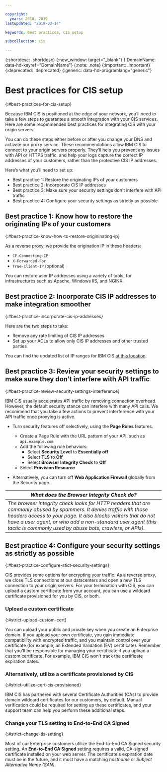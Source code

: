 ```yaml
---

copyright:
  years: 2018, 2019
lastupdated: "2019-03-14"

keywords: Best practices, CIS setup

subcollection: cis

---
```


{:shortdesc: .shortdesc}
{:new_window: target="_blank"}
{:DomainName: data-hd-keyref="DomainName"}
{:note: .note}
{:important: .important}
{:deprecated: .deprecated}
{:generic: data-hd-programlang="generic"}

# Best practices for CIS setup
{:#best-practices-for-cis-setup}

Because IBM CIS is positioned at the edge of your network, you’ll need to take a few steps to guarantee a smooth integration with your CIS services. Here are some recommended best practices for integrating CIS with your origin servers. 

You can do these steps either before or after you change your DNS and activate our proxy service. These recommendations allow IBM CIS to connect to your origin servers properly. They’ll help you prevent any issues with API or HTTPS traffic, and help your logs capture the correct IP addresses of your customers, rather than the protective CIS IP addresses.

Here’s what you’ll need to set up:

 * Best practice 1: Restore the originating IPs of your customers
 * Best practice 2: Incorporate CIS IP addresses
 * Best practice 3: Make sure your security settings don't interfere with API traffic
 * Best practice 4: Configure your security settings as strictly as possible
 
## Best practice 1: Know how to restore the originating IPs of your customers
{:#best-practice-know-how-to-restore-origininating-ip}

As a reverse proxy, we provide the origination IP in these headers:

  * `CF-Connecting-IP`
  * `X-Forwarded-For`
  * `True-Client-IP` (optional)

You can restore user IP addresses using a variety of tools, for infrastructures such as Apache, Windows IIS, and NGINX.

## Best practice 2: Incorporate CIS IP addresses to make integration smoother
{:#best-practice-incorporate-cis-ip-addresses}

Here are the two steps to take:

  * Remove any rate limiting of CIS IP addresses
  * Set up your ACLs to allow only CIS IP addresses and other trusted parties

You can find the updated list of IP ranges for IBM CIS [at this location](/docs/infrastructure/cis?topic=cis-ibm-cloud-cis-whitelisted-ip-addresses).

## Best practice 3: Review your security settings to make sure they don’t interfere with API traffic
{:#best-practice-review-security-settings-interference}

IBM CIS usually accelerates API traffic by removing connection overhead. However, the default security stance can interfere with many API calls. We recommend that you take a few actions to prevent interference with your API traffic once proxying is active.

 * Turn security features off selectively, using the **Page Rules** features.
   * Create a Page Rule with the URL pattern of your API, such as `api.example.com`
   * Add the following rule behaviors:
     * Select **Security Level** to **Essentially off**
     * Select **TLS** to **Off**
     * Select **Browser Integrity Check** to **Off**
   * Select **Provision Resource**

 * Alternatively, you can turn off **Web Application Firewall** globally from the Security page.

| *What does the Browser Integrity Check do?* | 
|------------------------------------------------|
| *The browser integrity check looks for HTTP headers that are commonly abused by spammers. It denies traffic with those headers access to your page. It also blocks visitors that do not have a user agent, or who add a non-standard user agent (this tactic is commonly used by abuse bots, crawlers, or APIs).* |

## Best practice 4: Configure your security settings as strictly as possible
{:#best-practice-configure-stict-security-settings}

CIS provides some options for encrypting your traffic. As a reverse proxy, we close TLS connections at our datacenters and open a new TLS connection to your origin servers. For your termination with CIS, you can upload a custom certificate from your account, you can use a wildcard certificate provisioned for you by CIS, or both.

### Upload a custom certificate
{:#strict-upload-custom-cert}
 
You can upload your public and private key when you create an Enterprise domain. If you upload your own certificate, you gain immediate compatibility with encrypted traffic, and you maintain control over your certificate (for example, an Extended Validation (EV) certificate). Remember that you'll be responsible for managing your certificate if you upload a custom certificate. For example, IBM CIS won't track the certificate expiration dates. 
 
### Alternatively, utilize a certificate provisioned by CIS
{:#strict-utilize-cert-cis-provisioned}
 
IBM CIS has partnered with several Certificate Authorities (CAs) to provide domain wildcard certificates for our customers, by default. Manual verification could be required for setting up these certificates, and your support team can help you perform these additional steps.
 
### Change your TLS setting to **End-to-End CA Signed**
{:#strict-change-tls-setting}
 
Most of our Enterprise customers utilize the End-to-End CA Signed security setting. An **End-to-End CA Signed** setting requires a valid, CA-signed certificate installed on your web server. The certificate's expiration date must be in the future, and it must have a matching *hostname* or *Subject Alternative Name (SAN)*.

